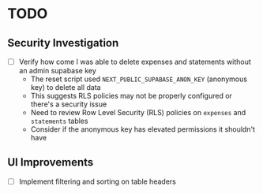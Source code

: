 # TODO

## Security Investigation
- [ ] Verify how come I was able to delete expenses and statements without an admin supabase key
  - The reset script used `NEXT_PUBLIC_SUPABASE_ANON_KEY` (anonymous key) to delete all data
  - This suggests RLS policies may not be properly configured or there's a security issue
  - Need to review Row Level Security (RLS) policies on `expenses` and `statements` tables
  - Consider if the anonymous key has elevated permissions it shouldn't have

## UI Improvements
- [ ] Implement filtering and sorting on table headers
